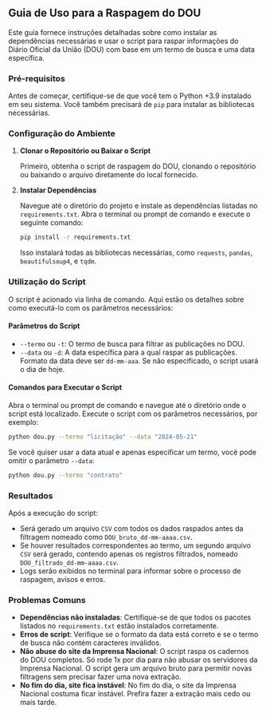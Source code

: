 ## Guia de Uso para a Raspagem do DOU

Este guia fornece instruções detalhadas sobre como instalar as dependências necessárias e usar o script para raspar informações do Diário Oficial da União (DOU) com base em um termo de busca e uma data específica.

### Pré-requisitos

Antes de começar, certifique-se de que você tem o Python +3.9 instalado em seu sistema. Você também precisará de `pip` para instalar as bibliotecas necessárias.

### Configuração do Ambiente

1. **Clonar o Repositório ou Baixar o Script**

   Primeiro, obtenha o script de raspagem do DOU, clonando o repositório ou baixando o arquivo diretamente do local fornecido.

2. **Instalar Dependências**

   Navegue até o diretório do projeto e instale as dependências listadas no `requirements.txt`. Abra o terminal ou prompt de comando e execute o seguinte comando:

   ```bash
   pip install -r requirements.txt
   ```

   Isso instalará todas as bibliotecas necessárias, como `requests`, `pandas`, `beautifulsoup4`, e `tqdm`.

### Utilização do Script

O script é acionado via linha de comando. Aqui estão os detalhes sobre como executá-lo com os parâmetros necessários:

#### Parâmetros do Script

- `--termo` ou `-t`: O termo de busca para filtrar as publicações no DOU.
- `--data` ou `-d`: A data específica para a qual raspar as publicações. Formato da data deve ser `dd-mm-aaa`. Se não especificado, o script usará o dia de hoje.

#### Comandos para Executar o Script

Abra o terminal ou prompt de comando e navegue até o diretório onde o script está localizado. Execute o script com os parâmetros necessários, por exemplo:

```bash
python dou.py --termo "licitação" --data "2024-05-21"
```

Se você quiser usar a data atual e apenas especificar um termo, você pode omitir o parâmetro `--data`:

```bash
python dou.py --termo "contrato"
```

### Resultados

Após a execução do script:

- Será gerado um arquivo `CSV` com todos os dados raspados antes da filtragem nomeado como `DOU_bruto_dd-mm-aaaa.csv`.
- Se houver resultados correspondentes ao termo, um segundo arquivo `CSV` será gerado, contendo apenas os registros filtrados, nomeado `DOU_filtrado_dd-mm-aaaa.csv`.
- Logs serão exibidos no terminal para informar sobre o processo de raspagem, avisos e erros.

### Problemas Comuns

- **Dependências não instaladas**: Certifique-se de que todos os pacotes listados no `requirements.txt` estão instalados corretamente.
- **Erros de script**: Verifique se o formato da data está correto e se o termo de busca não contém caracteres inválidos.
- **Não abuse do site da Imprensa Nacional**: O script raspa os cadernos do DOU completos. Só rode 1x por dia para não abusar os servidores da Imprensa Nacional. O script gera um arquivo bruto para permitir novas filtragens sem precisar fazer uma nova extração.
- **No fim do dia, site fica instável**: No fim do dia, o site da Imprensa Nacional costuma ficar instável. Prefira fazer a extração mais cedo ou mais tarde.